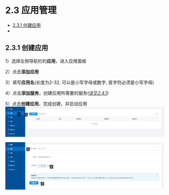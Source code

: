 # 2.3 应用管理
- [2.3.1 创建应用](#jump1)
-

## <span id="jump1">2.3.1 创建应用</span>

1）选择左侧导航栏的**应用**，进入应用面板

2）点击**添加应用**

3）填写**应用名**(长度为2-32, 可以是小写字母或数字, 首字符必须是小写字母)

4）点击**添加服务**，创建应用所需要的服务([详见2.4.1](/yong-hu-zhi-nan/fu-wu-guan-li.md "详见2.4.1"))

5）点击**创建应用**，完成创建，并启动应用
![](/media/yingyongguanli-chuangjianyingyong1.png)

![](/media/yingyongguanli-chuangjianyingyong2.png)
